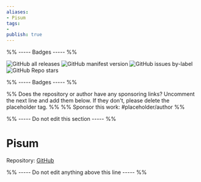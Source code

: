 ```yaml
---
aliases:
- Pisum
tags: 
- 
publish: true
---
```


%% ----- Badges ----- %%

![GitHub all releases](https://img.shields.io/github/downloads/GuangluWu/obsidian-pisum/total?color=573E7A&logo=github&style=for-the-badge) 
![GitHub manifest version](https://img.shields.io/github/manifest-json/v/GuangluWu/obsidian-pisum?color=573E7A&logo=github&style=for-the-badge) 
![GitHub issues by-label](https://img.shields.io/github/issues/GuangluWu/obsidian-pisum/help%20wanted?color=573E7A&logo=github&style=for-the-badge) 
![GitHub Repo stars](https://img.shields.io/github/stars/GuangluWu/obsidian-pisum?color=573E7A&logo=github&style=for-the-badge)

%% ----- Badges ----- %%

%% Does the repository or author have any sponsoring links? Uncomment the next line and add them below. If they don't, please delete the placeholder tag. %%
%% Sponsor this work: #placeholder/author %%

%% ----- Do not edit this section ----- %%

# Pisum

Repository: [GitHub](https://github.com/GuangluWu/obsidian-pisum)



%% ----- Do not edit anything above this line ----- %% 
